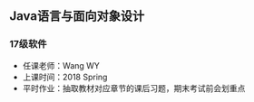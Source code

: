 <!--
 * @Author: Lili Liang
 * @Date: 2021-03-12 12:39:57
 * @LastEditors: Lili Liang
 * @LastEditTime: 2024-04-05 22:40:42
 * @Description: Please set description
-->

## Java语言与面向对象设计
### 17级软件
- 任课老师：Wang WY
- 上课时间：2018 Spring
- 平时作业：抽取教材对应章节的课后习题，期末考试前会划重点